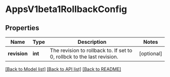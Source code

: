 # AppsV1beta1RollbackConfig

## Properties
Name | Type | Description | Notes
------------ | ------------- | ------------- | -------------
**revision** | **int** | The revision to rollback to. If set to 0, rollbck to the last revision. | [optional] 

[[Back to Model list]](../README.md#documentation-for-models) [[Back to API list]](../README.md#documentation-for-api-endpoints) [[Back to README]](../README.md)


